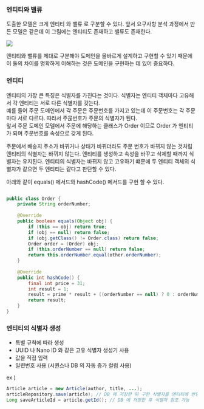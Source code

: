 ### 엔티티와 밸류

도출한 모델은 크게 엔티티 와 밸류 로 구분할 수 있다. 앞서 요구사항 분석 과정에서 만든 모델은 같은데 이 그림에는 엔티티도 존재하고 밸류도 존재한다.

![](images/7899d3dc.png)

엔티티와 밸류를 제대로 구분해야 도메인을 올바르게 설계하고 구현할 수 있기 때문에 이 둘의 차이를 명확하게 이해하는 것은 도메인을 구현하는 데 있어 중요하다.

### 엔티티
엔티티의 가장 큰 특징은 식별자를 가진다는 것이다. 식별자는 엔티티 객체마다 고유해서 각 엔티티는 서로 다른 식별자를 갖는다. <br/>
예를 들어 주문 도메인에서 각 주문은 주문번호를 가지고 있는데 이 주문번호는 각 주문마다 서로 다르다. 따라서 주묹번호가 주문의 식별자가 된다. <br/>
앞서 주문 도메인 모델에서 주문에 해당하는 클래스가 Order 이므로 Order 가 엔티티가 되며 주문번호를 속성으로 갖게 된다. <br/>

주문에서 배송지 주소가 바뀌거나 상태가 바뀌더라도 주문 번호가 바뀌지 않는 것처럼 엔티티의 식별자는 바뀌지 않는다. 엔티티를 생성하고 속성을 바꾸고 삭제할 때까지 식별자는 유지된다.
엔티티의 식별자는 바뀌지 않고 고유하기 떄문에 두 엔티티 객체의 식별자가 같으면 두 엔티티는 같다고 판단할 수 있다.

아래와 같이 equals() 메서드와 hashCode() 메서드를 구현 할 수 있다.
```java

public class Order {
    private String orderNumber;
    
    @Override
    public boolean equals(Object obj) {
        if (this == obj) return true;
        if (obj == null) return false;
        if (obj.getClass() != Order.class) return false;
        Order order = (Order) obj;
        if (this.orderNumber == null) return false;
        return this.orderNumber.equal(other.orderNumber);
    }
    
    @Override
    public int hashCode() {
        final int price = 31;
        int result = 1;
        result = prime * result + ((orderNumber == null) ? 0 : orderNumb.hashCode());
        return result;
    }
}
```

### 엔티티의 식별자 생성
- 특별 규칙에 따라 생성
- UUID 나 Nano ID 와 같은 고유 식별자 생성기 사용
- 값을 직접 입력
- 일련번호 사용 (시퀀스나 DB 의 자동 증가 컬럼 사용)

ex )
```java
Article article = new Article(author, title, ...);
articleRepository.save(article); // DB 에 저장한 뒤 구한 식별자를 엔티티에 반영
Long saveArticleId = article.getId(); // DB 에 저장한 후 식별자 참조 가능
```


